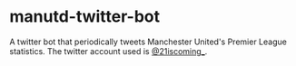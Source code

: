 # manutd-twitter-bot
A twitter bot that periodically tweets Manchester United's Premier League statistics. 
The twitter account used is [@21iscoming_](https://twitter.com/21iscoming_).
